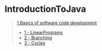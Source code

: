 # IntroductionToJava
> [1.Basics of software code development](https://github.com/bakosa90/IntroductionToJava/master/BasicsOfSoftwareCodeDevelopment)
>- [1 - LinearPrograms](https://github.com/bakosa90/IntroductionToJava/BasicsOfSoftwareCodeDevelopment/src/linearProgram)
>- [2 - Branching](https://github.com/bakosa90/IntroductionToJava/BasicsOfSoftwareCodeDevelopment/src/branching)
>- [3 - Cycles](https://github.com/bakosa90/IntroductionToJava/BasicsOfSoftwareCodeDevelopment/src/cycles)
